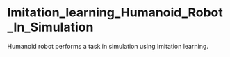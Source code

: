 # Imitation_learning_Humanoid_Robot_In_Simulation
Humanoid robot performs a task in simulation using Imitation learning.
